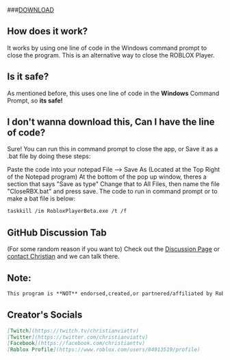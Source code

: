 ###[DOWNLOAD](https://github.com/christianbrasch/CloseRBX/releases/download/1.0.0/CloseRBX.bat)
## How does it work?

It works by using one line of code in the Windows command prompt to close the program. This is an alternative way to close the ROBLOX Player.

## Is it safe?
As mentioned before, this uses one line of code in the **Windows** Command Prompt, so **its safe!**

## I don't wanna download this, Can I have the line of code?
Sure! You can run this in command prompt to close the app, or Save it as a .bat file by doing these steps:

Paste the code into your notepad
File --> Save As (Located at the Top Right of the Notepad program)
At the bottom of the pop up window, theres a section that says "Save as type"
Change that to All Files, then name the file "CloseRBX.bat" and press save.
The code to run in command prompt or to make a bat file is below:

```markdown
taskkill /im RobloxPlayerBeta.exe /t /f
```

## GitHub Discussion Tab

(For some random reason if you want to) Check out the [Discussion Page](https://github.com/christianbrasch/CloseRBX/discussions) or [contact Christian](mailto:mcchristianb21@gmail.com) and we can talk there.

## Note:
```markdown
This program is **NOT** endorsed,created,or partnered/affiliated by Roblox Corporation.
```

## Creator's Socials

```markdown
[Twitch](https://twitch.tv/christianviattv)
[Twitter](https://twitter.com/christianviattv)
[Facebook](https://facebook.com/christianttv)
[Roblox Profile](https://www.roblox.com/users/84913519/profile)
```

